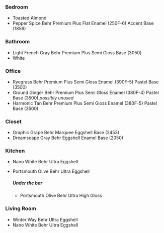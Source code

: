 ### Bedroom

- Toasted Almond
- Pepper Spice Behr Premium Plus Flat Enamel (250F-6) Accent Base (1856)


### Bathroom

- Light French Gray Behr Premium Plus Semi Gloss Base (3050)
- White

### Office

- Ryegrass Behr Premium Plus Semi Gloss Enamel (390F-5) Pastel Base (3500)
- Ground Ginger Behr Premium Plus Semi Gloss Enamel (380F-4) Pastel Base (3500) _possibly unused_
- Harmonic Tan Behr Premium Plus Semi Gloss Enamel (380F-5) Pastel Base (3500)

### Closet

- Graphic Grape Behr Marquee Eggshell Base (2453)
- Dreamscape Gray Behr Eggshell Enamel Base (2050)

### Kitchen

- Nano White Behr Ultra Eggshell
- Portsmouth Olive Behr Ultra Eggshell
  
  ##### Under the bar
    - Portsmouth Olive Behr Ultra High Gloss

### Living Room

- Winter Way Behr Ultra Eggshell
- Nano White Behr Ultra Eggshell

